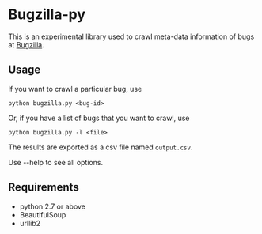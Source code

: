 Bugzilla-py
===========

This is an experimental library used to crawl meta-data information of bugs at [Bugzilla](http://bugzilla.mozilla.org/).

Usage
-----

If you want to crawl a particular bug, use

```python bugzilla.py <bug-id>```

Or, if you have a list of bugs that you want to crawl, use

```python bugzilla.py -l <file>```

The results are exported as a csv file named ``output.csv``.

Use --help to see all options.

Requirements
------------

* python 2.7 or above
* BeautifulSoup
* urllib2
